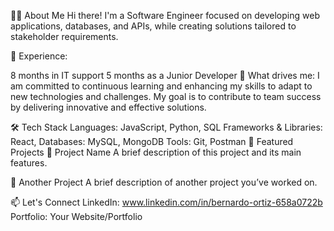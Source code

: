 👨‍💻 About Me
Hi there! I'm a Software Engineer focused on developing web applications, databases, and APIs, while creating solutions tailored to stakeholder requirements.

🔧 Experience:

8 months in IT support
5 months as a Junior Developer
🎯 What drives me:
I am committed to continuous learning and enhancing my skills to adapt to new technologies and challenges. My goal is to contribute to team success by delivering innovative and effective solutions.

🛠️ Tech Stack
Languages: JavaScript, Python, SQL
Frameworks & Libraries: React, 
Databases: MySQL, MongoDB
Tools: Git, Postman
🌟 Featured Projects
📂 Project Name
A brief description of this project and its main features.

📂 Another Project
A brief description of another project you’ve worked on.

📫 Let's Connect
LinkedIn: www.linkedin.com/in/bernardo-ortiz-658a0722b
Portfolio: Your Website/Portfolio
